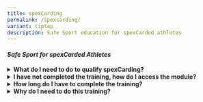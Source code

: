 ```yaml
---
title: spexCarding
permalink: /spexcarding/
variant: tiptap
description: Safe Sport education for spexCarded athletes
---
```

<h4><em>Safe Sport for spexCarded Athletes</em></h4>
<div data-type="detailGroup" class="isomer-accordion isomer-accordion-white">
<details class="isomer-details">
<summary><strong>What do I need to do to qualify spexCarding?</strong>
</summary>
<div data-type="detailsContent" class="isomer-details-content">
<p></p>
<p>Athletes nominated for spexCarding will need to complete the online training,
"<strong><em>Understanding Safe Sport as an Athlete</em></strong>" on SportSG-ED.</p>
<p></p>
<p>If you have completed the training, you will have a certificate of achievement</p>
<p></p>
</div>
</details>
<details class="isomer-details">
<summary><strong>I have not completed the training, how do I access the module?</strong>
</summary>
<div data-type="detailsContent" class="isomer-details-content">
<p></p>
<ol data-tight="true" class="tight">
<li>
<p>Create a <a href="https://sportsg-ed.csod.com/selfreg/register.aspx?c=%255e%255e%255eL22Iv55qWgHU%252bNO4TN0Z%252b8Ppzq1f9Yqmcl3PyeQBgP4%253d" rel="noopener nofollow" target="_blank">SportSG-ED account</a> here</p>
</li>
<li>
<p>Use the code "<strong>SPEX</strong>" under the "Organisatoin Code"</p>
</li>
<li>
<p>Look for "<strong><em>Understanding Safe Sport as an Athlete</em></strong>"
to start the training</p>
<p></p>
<p></p>
</li>
<li>
<p>Upon completion, download and save your certificate.</p>
<p></p>
</li>
</ol>
</div>
</details>
<details class="isomer-details">
<summary><strong>How long do I have to complete the training?</strong>
</summary>
<div data-type="detailsContent" class="isomer-details-content">
<p></p>
<p>You have 1 month to complete the module <u>from the time you create your SportSG-ED account.</u>
</p>
<p></p>
</div>
</details>
<details class="isomer-details">
<summary><strong>Why do I need to do this training?</strong>
</summary>
<div data-type="detailsContent" class="isomer-details-content">
<p></p>
<p>As a key signatoriy to the Safe Sport Programme, Sport Singapore is committed
to foster sporting environments where everyone can thrive. This is especially
so in high performance sport.</p>
<p></p>
<p>As spexCarded athlete, it is critical you are aware of your role and responsibilities
in Singapore Sport Institute's high performance ecosystem.</p>
<p></p>
<p>By completing the training, you will also have a better understanding
of:</p>
<p></p>
<ul data-tight="true" class="tight">
<li>
<p>setting your personal boundaries</p>
</li>
<li>
<p>identifying acts of abuse and harrassemnt</p>
</li>
<li>
<p>your role as a team mate</p>
</li>
</ul>
<p></p>
</div>
</details>
</div>
<p></p>
